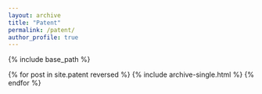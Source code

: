 ```yaml
---
layout: archive
title: "Patent"
permalink: /patent/
author_profile: true
---
```


{% include base_path %}

{% for post in site.patent reversed %}
  {% include archive-single.html %}
{% endfor %}

